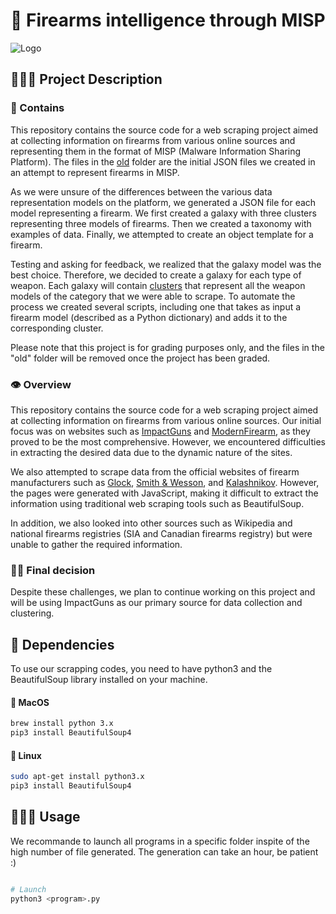 # 🧠 Firearms intelligence through MISP

![Logo](https://github.com/bribrizoo/FireArms_Intelligence/blob/main/Logo.png?raw=true)

## 👨🏻‍💻 Project Description

### 📜 Contains

This repository contains the source code for a web scraping project aimed at collecting information on firearms from various online sources and representing them in the format of MISP (Malware Information Sharing Platform). The files in the [old](https://github.com/bribrizoo/FireArms_Intelligence/tree/main/old) folder are the initial JSON files we created in an attempt to represent firearms in MISP.

As we were unsure of the differences between the various data representation models on the platform, we generated a JSON file for each model representing a firearm. We first created a galaxy with three clusters representing three models of firearms. Then we created a taxonomy with examples of data. Finally, we attempted to create an object template for a firearm.

Testing and asking for feedback, we realized that the galaxy model was the best choice. Therefore, we decided to create a galaxy for each type of weapon. Each galaxy will contain [clusters](https://github.com/bribrizoo/FireArms_Intelligence/tree/main/clusters) that represent all the weapon models of the category that we were able to scrape. To automate the process we created several scripts, including one that takes as input a firearm model (described as a Python dictionary) and adds it to the corresponding cluster.

Please note that this project is for grading purposes only, and the files in the "old" folder will be removed once the project has been graded.

### 👁️ Overview

This repository contains the source code for a web scraping project aimed at collecting information on firearms from various online sources. Our initial focus was on websites such as [ImpactGuns](https://www.impactguns.com/) and [ModernFirearm](https://modernfirearms.net/en/), as they proved to be the most comprehensive. However, we encountered difficulties in extracting the desired data due to the dynamic nature of the sites.

We also attempted to scrape data from the official websites of firearm manufacturers such as [Glock](https://eu.glock.com/en), [Smith & Wesson](https://www.smith-wesson.com/), and [Kalashnikov](https://en.kalashnikovgroup.ru/). However, the pages were generated with JavaScript, making it difficult to extract the information using traditional web scraping tools such as BeautifulSoup.

In addition, we also looked into other sources such as Wikipedia and national firearms registries (SIA and Canadian firearms registry) but were unable to gather the required information.

### ✍🏻 Final decision

Despite these challenges, we plan to continue working on this project and will be using ImpactGuns as our primary source for data collection and clustering.

## 🔗 Dependencies

To use our scrapping codes, you need to have python3 and the BeautifulSoup library installed on your machine. 

#### 🍎 MacOS
```bash
brew install python 3.x
pip3 install BeautifulSoup4
```
#### 🐧 Linux
```bash
sudo apt-get install python3.x
pip3 install BeautifulSoup4
```

## 👨🏻‍🔧 Usage

We recommande to launch all programs in a specific folder inspite of the high number of file generated. The generation can take an hour, be patient :)  

```python

# Launch
python3 <program>.py
